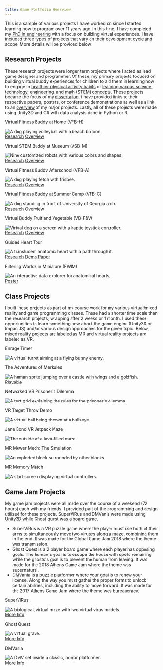 ```yaml
---
title: Game Portfolio Overview
---
```


<!-- TODO: put below in css and update:
.link-list {
  display: flex; /* Arrange list items in a single line */
  justify-content: center; /* Center-align the list */
  gap: 8px; /* Add space between links */
  list-style: none; /* Remove default bullets */
  padding: 0; /* Remove default padding */
  margin-top: 8px; /* Add some space above the list */
}

.link-list li {
  display: inline-flex; /* Ensure links adjust to content width */
}

.link-list a {
  display: inline-block; /* Allow padding and width adjustments */
  padding: 8px 12px; /* Add padding around the text */
  background-color: #f0f0f0; /* Background for the link */
  border: 1px solid #ddd; /* Border for the link */
  border-radius: 4px; /* Rounded corners for the link */
  text-decoration: none; /* Remove underline from the link */
  color: #333; /* Text color */
  transition: background-color 0.3s ease; /* Smooth hover effect */
}

.link-list a:hover {
  background-color: #e0e0e0; /* Change background on hover */
  color: #000; /* Change text color on hover */
}
-->
<!-- TODO: go back over blurbs with fresh eyes -->

<!-- TODO: collapsible sections? old method won't look good so need new method -->

<!-- TODO: setup table of contents -->

<!-- TODO: fix links: sort videos how I want them to be
TODO: drop videos for now -->

<!-- ## <div class="portfolio-header">Research Projects</div>

## <div class="portfolio-header">Class Projects</div>

## Research Projects

## Class Projects -->

<!-- > [!info] Title
> 
> This is a callout! -->
>

<!-- <nav class="toc">
    <h2>Table of Contents</h2>
    <ul>
      <li><a href="#research-projects">Research Projects</a></li>
      <li><a href="#class-projects">Class Projects</a></li>
      <li><a href="#game-jam-projects">Game Jam Projects</a></li>
    </ul>
</nav> -->

This is a sample of various projects I have worked on since I started learning how to program over 11 years ago. In this time, I have completed my [PhD in engineering](https://www.proquest.com/dissertations-theses/design-field-implementation-virtual-buddy-based/docview/2917424271/se-2?accountid=14537) with a focus on building virtual experiences. I have included three types of projects that vary on their development cycle and scope. More details will be provided below.

<h2 id="research-projects" class="portfolio-header">Research Projects</h2>
<p>These research projects were longer term projects where I acted as lead game designer and programmer. Of these, my primary projects focused on building virtual buddy experiences for children to aid them in learning how to engage in <a class="no-bg" href="vb-overview#virtual-fitness-buddy-at-home">healthier physical activity habits</a> or <a class="no-bg" href="vb-overview#virtual-stem-buddy-at-museum">learning various science, technology, engineering, and math (STEM) concepts</a>. These projects became the focus of my <a href="https://www.proquest.com/dissertations-theses/design-field-implementation-virtual-buddy-based/docview/2917424271/se-2?accountid=14537">dissertation</a>. I have provided links to their respective papers, posters, or conference demonstrations as well as a link to an <a class="no-bg" href="vb-overview">overview</a> of my major projects. Lastly, all of these projects were made using Unity3D and C# with data analysis done in Python or R.</p>
<div id="Research_Projects" class="responsive-image-grid"> <!-- Research Projects Grid -->
    <div class="grid-item"> <!-- VFB-H -->
        <!-- TODO: Page link once setup -->
        <!-- TODO: early how to play video??? -->
        <p class="grid-header-txt">Virtual Fitness Buddy at Home (VFB-H)</p> <!-- header element overrides some formatting -->
        <img class="grid-img" 
            src="vfbH_volleyball2_example.png"
            alt="A dog playing volleyball with a beach balloon."
            title="Virtual Fitness Buddy at Home (VFB-H)"
        >
        <div class="link-grid"> <!-- VFB-H Link Grid -->
            <a class="grid-link-item" 
                href="https://www.proquest.com/dissertations-theses/design-field-implementation-virtual-buddy-based/docview/2917424271/se-2?accountid=14537">
                Research</a>
            <a class="grid-link-item" 
                href="vb-overview#virtual-fitness-buddy-at-home">
                Overview</a>
        </div> <!-- End VFB-H Link Grid -->
    </div> <!-- End VFB-H -->
    <div class="grid-item"> <!-- VSB-M -->
        <!-- TODO: lever hero video? -->
        <p class="grid-header-txt">Virtual STEM Buddy at Museum (VSB-M)</p>
        <img class="grid-img" 
            src="vsb_buddies.png"
            alt="Nine customized robots with various colors and shapes."
            title="Virtual STEM Buddy at Museum (VSB-M)"
        >
        <div class="link-grid"> <!-- VSB-M Link Grid -->
            <a class="grid-link-item" 
                href="https://wevr.adalsimeone.me/2019/WEVR2019_Ball.pdf">
                Research</a>
            <a class="grid-link-item" 
                href="vb-overview#virtual-stem-buddy-at-museum">
                Overview</a>
            <!-- <a class="grid-link-item"
                href="vsb"> -->
                <!-- href="vsb.md"> -->
                <!-- More Info</a> --> <!-- TODO: why border?? -->
            <!-- <a class="grid-link-item"
                href="https://wevr.adalsimeone.me/2019/WEVR2019_Ball.pdf">
                Video</a> --> <!-- TODO: -->
        </div> <!-- End VSB-M Link Grid -->
    </div> <!-- End VSB-M -->
    <div class="grid-item"> <!-- VFB-A -->
        <!-- TODO: Page link once setup -->
        <!-- TODO: slingshot testing video -->
        <p class="grid-header-txt">Virtual Fitness Buddy Afterschool (VFB-A)</p>
        <img class="grid-img"
            src="vfbH_frisbee3.png"
            alt="A dog playing fetch with frisbee."
            title="Virtual Fitness Buddy Afterschool (VFB-A)"
        >
        <div class="link-grid"> <!-- VFB-A Link Grid -->
            <a class="grid-link-item" 
                href="https://pmc.ncbi.nlm.nih.gov/articles/PMC9016571/">
                Research</a>
                <a class="grid-link-item" 
                href="vb-overview#virtual-fitness-buddy-afterschool">
                Overview</a>
            <!-- <a class="grid-link-item" 
                href="https://pmc.ncbi.nlm.nih.gov/articles/PMC9016571/">
                Video</a> --> <!-- TODO: -->
        </div> <!-- End VFB-A Link Grid -->
    </div> <!-- End VFB-A -->
    <div class="grid-item"> <!-- VFB-C -->
        <!-- TODO: Page link once setup -->
        <p class="grid-header-txt">Virtual Fitness Buddy at Summer Camp (VFB-C)</p>
        <img class="grid-img"
            src="vfbC_buddy_forGrid.png"
            alt="A dog standing in front of University of Georgia arch."
            title="Virtual Fitness Buddy at Summer Camp (VFB-C)"
        >
        <div class="link-grid"> <!-- VFB-C Link Grid -->
            <a class="grid-link-item" 
                href="https://pmc.ncbi.nlm.nih.gov/articles/PMC6566098/">
                Research</a>
            <a class="grid-link-item" 
                href="vb-overview#virtual-fitness-buddy-summer-camp">
                Overview</a>
        </div> <!-- End VFB-C Link Grid -->
    </div> <!-- End VFB-C -->
    <div class="grid-item"> <!-- VB-F&V -->
        <!-- TODO: Page link once setup -->
        <!-- TODO: have a proof of concept video on youtube -->
        <p class="grid-header-txt">Virtual Buddy Fruit and Vegetable (VB-F&V)</p>
        <img class="grid-img"
            src="vbFV_interface_modified4.png"
            alt="Virtual dog on a screen with a haptic joystick controller."
            title="Virtual Buddy Fruit and Vegetable (VB-F&V)"
        >
        <div class="link-grid"> <!-- VB-F&V Link Grid -->
            <a class="grid-link-item" 
                href="https://www.researchgate.net/profile/Sun-Joo-Grace-Ahn/publication/281627304_Using_Virtual_Pets_to_Increase_Fruit_and_Vegetable_Consumption_in_Children_A_Technology-Assisted_Social_Cognitive_Theory_Approach/links/55f092ca08aef559dc46d679/Using-Virtual-Pets-to-Increase-Fruit-and-Vegetable-Consumption-in-Children-A-Technology-Assisted-Social-Cognitive-Theory-Approach.pdf">
                Research</a>
            <a class="grid-link-item" 
                href="vb-overview#virtual-buddy-fruit-and-vegetable-summer-camp">
                Overview</a>
            <!-- <a class="grid-link-item" 
                href="https://www.researchgate.net/profile/Sun-Joo-Grace-Ahn/publication/281627304_Using_Virtual_Pets_to_Increase_Fruit_and_Vegetable_Consumption_in_Children_A_Technology-Assisted_Social_Cognitive_Theory_Approach/links/55f092ca08aef559dc46d679/Using-Virtual-Pets-to-Increase-Fruit-and-Vegetable-Consumption-in-Children-A-Technology-Assisted-Social-Cognitive-Theory-Approach.pdf">
                Video</a> --> <!-- TODO: name for this, it's a proof of concept, also link -->
        </div> <!-- End VB-F&V Link Grid -->
    </div> <!-- End VB-F&V -->
    <div class="grid-item"> <!-- Heart Tour -->
        <!-- TODO: Page link once setup -->
        <!-- TODO: has video -->
        <p class="grid-header-txt">Guided Heart Tour</p>
        <img class="grid-img"
            src="heart_heartTranslucent-rail2.png"
            alt="A translucent anatomic heart with a path through it."
            title="Guided Heart Tour"
        >
        <div class="link-grid"> <!-- Heart Tour Link Grid -->
            <a class="grid-link-item" 
                href="https://wevr.adalsimeone.me/2016/WEVR2016_Ball.pdf">
                Research</a>
            <a class="grid-link-item" 
                href="https://www.researchgate.net/profile/Kyle-Johnsen-2/publication/304781751_First-Person_VR_Design_for_Cardiac_Anatomy_Education/links/577a74b908ae355e74f06b7e/First-Person-VR-Design-for-Cardiac-Anatomy-Education.pdf">
                Demo Paper</a>
            <!-- <a class="grid-link-item" 
                href="https://wevr.adalsimeone.me/2016/WEVR2016_Ball.pdf">
                Video</a> --> <!-- TODO: -->
        </div> <!-- End Heart Tour Grid -->
    </div> <!-- End Heart Tour -->
    <div class="grid-item"> <!-- fWIM -->
        <!-- TODO: Page link once setup -->
        <!-- TODO: analysis tool -->
        <!-- TODO: has video both online and local in desktop website: 2017 3DUI Data Analytics Cat -->
        <p class="grid-header-txt">Filtering Worlds in Miniature (FWIM)</p>
        <img class="grid-img"
            src="fWIM_singleRed.png"
            alt="An interactive data explorer for anatomical hearts."
            title="Filtering Worlds in Miniature (FWIM)"
        >
        <div class="link-grid"> <!-- fWIM Link Grid -->
            <a class="grid-link-item" 
                href="https://dl.acm.org/doi/abs/10.1145/3131277.3134353">
                Poster</a>
            <!-- <a class="grid-link-item" 
                href="https://dl.acm.org/doi/abs/10.1145/3131277.3134353">
                Video</a> --> <!-- TODO: -->
        </div> <!-- End fWIM Link Grid -->
    </div> <!-- End fWIM -->
</div> <!-- End Research Projects Grid -->

<h2 id="class-projects" class="portfolio-header">Class Projects</h2>
<p>I built these projects as part of my course work for my various virtual/mixed reality and game programming classes. These had a shorter time scale than the research projects, wrapping after 2 weeks or 1 month. I used these opportunities to learn something new about the game engine (Unity3D or ImpactJS) and/or various design approaches for the given topic. Below, mixed reality projects are labeled as MR and virtual reality projects are labeled as VR. <!-- TODO: put art notice (especially for Enrage Timer) --></p>
<div class="responsive-image-grid"> <!-- Class Projects Grid -->
    <div class="grid-item"> <!-- Enrage Timer -->
        <!-- TODO: modify video and link video -->
        <!-- TODO: Spring 2015 Final: Enrage Timer -->
        <p class="grid-header-txt">Enrage Timer</p>
        <img class="grid-img"
            src="enrage_turret2.png"
            alt="A virtual turret aiming at a flying bunny enemy."
            title="Enrage Timer"
        >
        <!-- <div class="link-grid"> Enrage Timer Link Grid TODO:
            <a class="grid-link-item" 
                href="https://pmc.ncbi.nlm.nih.gov/articles/PMC6566098/">
                Video</a>
        </div> --> <!-- Enrage Timer Link Grid -->
    </div> <!-- End Enrage Timer -->
    <div class="grid-item"> <!-- Merkules -->
        <!-- TODO: link github playable demo here -->
        <!-- TODO: make video? -->
        <!-- TODO: Spring 2015 Project 4: The Adventures of Merkules -->
        <p class="grid-header-txt">The Adventures of Merkules</p>
        <img class="grid-img"
            src="merkules_start.png"
            alt="A human sprite jumping over a castle with wings and a goldfish."
            title="The Adventures of Merkules"
        >
        <div class="link-grid"> <!-- Merkules Link Grid -->
            <a class="grid-link-item" 
                href="https://faruhcon.github.io/Project2b/">
                Playable</a> <!-- TODO: Demo</a> -->
        </div> <!-- Merkules Link Grid -->
    </div> <!-- End Merkules -->
    <div class="grid-item"> <!-- Prisoner's Dilemma -->
        <!-- TODO: Keep? -->
        <!-- TODO: modify video and link video -->
        <!-- TODO: Fall 2016 VR Project 2: Prisoner's Dilemma -->
        <p class="grid-header-txt">Networked VR Prisoner's Dilemma</p>
        <img class="grid-img"
            src="prisonersDilemma_outcomeChart.png"
            alt="A text grid explaining the rules for the prisoner's dilemma."
            title="Networked VR Prisoner's Dilemma"
        >
        <!-- <div class="link-grid"> Prisoner's Dilemma Link Grid TODO:
            <a class="grid-link-item" 
                href="https://faruhcon.github.io/Project2b/">
                Video</a>
        </div> --> <!-- Prisoner's Dilemma Link Grid -->
    </div> <!-- End Prisoner's Dilemma -->
    <div class="grid-item"> <!-- VR Target Throw Demo -->
        <!-- TODO: Keep? -->
        <!-- TODO: modify video and link video -->
        <!-- TODO: Fall 2016 VR Project 1: Target Demo -->
        <p class="grid-header-txt">VR Target Throw Demo</p>
        <img class="grid-img"
            src="target_throw.png"
            alt="A virtual ball being thrown at a bullseye."
            title="VR Target Throw Demo"
        >
        <!-- <div class="link-grid"> VR Target Throw Link Grid TODO: 
            <a class="grid-link-item" 
                href="https://faruhcon.github.io/Project2b/">
                Video</a>
        </div> --> <!-- VR Target Throw Demo Link Grid -->
    </div> <!-- End VR Target Throw Demo -->
    <div class="grid-item"> <!-- Jetpack Maze -->
        <!-- TODO: pick and modify video and link video -->
        <!-- TODO: see pc pictures folder for alternatives -->
        <!-- TODO: Spring 2014 VR Final: Jane Bond Jetpack Maze -->
        <p class="grid-header-txt">Jane Bond VR Jetpack Maze</p>
        <img class="grid-img"
            src="janeBond_outside.png"
            alt="The outside of a lava-filled maze."
            title="Jane Bond Jetpack Maze"
        >
        <!-- <div class="link-grid"> Jetpack Maze Link Grid TODO:
            <a class="grid-link-item" 
                href="https://faruhcon.github.io/Project2b/">
                Video</a>
        </div> --> <!-- Jetpack Maze Link Grid -->
    </div> <!-- End Jetpack Maze -->
    <div class="grid-item"> <!-- MM: The Simulation -->
        <!-- TODO: modify video and link video -->
        <!-- TODO: where project repo? -->
        <!-- TODO: Spring 2014 VR Project 4: Mewer Mech-->
        <p class="grid-header-txt">MR Mewer Mech: The Simulation</p>
        <img class="grid-img"
            src="mech_mixedReality_explode4b.png"
            alt="An exploded block surrounded by other blocks."
            title="Mewer Mech: The Simulation"
        >
        <!-- <div class="link-grid"> MM: The Simulation Link Grid TODO:
            <a class="grid-link-item" 
                href="https://faruhcon.github.io/Project2b/">
                Video</a>
        </div> --> <!-- MM: The Simulation Link Grid -->
    </div> <!-- End MM: The Simulation -->
    <div class="grid-item"> <!-- MR Memory Match -->
        <!-- TODO: modify video and link video -->
        <!-- TODO: where project repo? -->
        <!-- TODO: Spring 2014 VR Project 3: Memory Match -->
        <p class="grid-header-txt">MR Memory Match</p>
        <img class="grid-img"
            src="memMatch_mixedReality_start.png"
            alt="A start screen displaying virtual controllers."
            title="MR Memory Match"
        >
        <!-- <div class="link-grid"> MR Memory Match Link Grid TODO:
            <a class="grid-link-item" 
                href="https://faruhcon.github.io/Project2b/">
                Video</a>
        </div> --><!-- MR Memory Match Link Grid -->
    </div> <!-- End MR Memory Match -->
</div> <!-- End Class Projects Grid -->

<h2 id="game-jam-projects" class="portfolio-header">Game Jam Projects</h2>
<p>My game jam projects were all made over the course of a weekend (72 hours) each with my friends. I provided part of the programming and design utilized for these projects. SuperViRus and DMVania were made using Unity3D while Ghost quest was a board game.</p>
<ul>
    <li>SuperViRus is a VR puzzle game where the player must use both of their arms to simultaneously move two viruses along a maze, combining them in the end. It was made for the Global Game Jam 2018 where the theme was transmission.</li>
    <li>Ghost Quest is a 2 player board game where each player has opposing goals. The human's goal is to escape the house with spells remaining while the ghosts's goal is to prevent the human from leaving. It was made for the 2018 Athens Game Jam where the theme was supernatural.</li>
    <li>DMVania is a puzzle platformer where your goal is to renew your license. Along the way you must gather the proper forms to unlock certain abilities, including the ability to move forward. It was made for the 2017 Athens Game Jam where the theme was bureaucracy.</li>
</ul>
<div class="responsive-image-grid"> <!-- Game Jam Projects Grid -->
    <div class="grid-item"> <!-- SuperViRus -->
        <!-- TODO: upload video? found some on pc in web desktop folder -->
        <!-- TODO: link video -->
        <p class="grid-header-txt">SuperViRus</p> <!-- 2018 Global Game Jam: SuperViRus -->
        <img class="grid-img"
            src="supervrus_lev2-trim.png"
            alt="A biological, virtual maze with two virtual virus models."
            title="SuperViRus"
        >
        <div class="link-grid"> <!-- SuperViRus Link Grid -->
            <a class="grid-link-item" 
                href="https://v3.globalgamejam.org/2018/games/supervirus">
                <!-- Global Game Jam</a> -->
                More Info</a> <!-- TODO: or Product or something else? -->
        </div> <!-- SuperViRus Link Grid -->
    </div> <!-- End SuperViRus -->
    <div class="grid-item"> <!-- Ghost Quest -->
        <!-- TODO: keep? -->
        <p class="grid-header-txt">Ghost Quest</p> <!-- 2018 Athens Game Jam: Ghost Quest -->
        <img class="grid-img"
            src="ghost_boardGame.png"
            alt="A virtual grave."
            title="Ghost Quest"
        >
        <div class="link-grid"> <!-- Ghost Quest Link Grid -->
            <a class="grid-link-item" 
                href="https://gamedevbrook.itch.io/ghost-quest">
                <!-- itch.io</a> -->
                More Info</a> <!-- TODO: or Product or something else? -->
        </div> <!-- Ghost Quest Link Grid -->
    </div> <!-- End Ghost Quest -->
    <div class="grid-item"> <!-- DMVania -->
        <!-- TODO: make video? or find one -->
        <p class="grid-header-txt">DMVania</p> <!-- 2017 Athens Game Jam: DMVania -->
        <img class="grid-img"
            src="dmvania_scream.png"
            alt="A DMV set inside a classic, horror platformer."
            title="DMVania"
        >
        <div class="link-grid"> <!-- DMVania Link Grid -->
            <a class="grid-link-item" 
                href="https://gamedevbrook.itch.io/dmvania">
                <!-- itch.io</a> -->
                More Info</a> <!-- TODO: or Product or something else? -->
        </div> <!-- DMVania Link Grid -->
    </div> <!-- End DMVania -->
</div> <!-- End Game Jam Projects Grid -->

<!-- TODO: add this website down here as maybe an other tab?
TODO: also update skills and things to reflect this -->